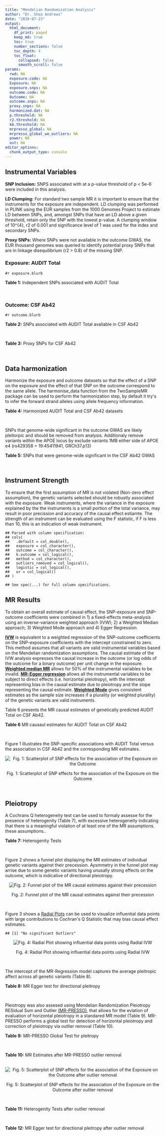 ```yaml
---
title: "Mendelian Randomization Analysis"
author: "Dr. Shea Andrews"
date: "2020-07-23"
output:
  html_document:
    df_print: paged
    keep_md: true
    toc: true
    number_sections: false
    toc_depth: 4
    toc_float:
      collapsed: false
      smooth_scroll: false
params:
  rwd: NA
  exposure.code: NA
  Exposure: NA
  exposure.snps: NA
  outcome.code: NA
  Outcome: NA
  outcome.snps: NA
  proxy.snps: NA
  harmonized.dat: NA
  p.threshold: NA
  r2.threshold: NA
  kb.threshold: NA
  mrpresso_global: NA
  mrpresso_global_wo_outliers: NA
  power: NA
  out: NA
editor_options:
  chunk_output_type: console
---
```







## Instrumental Variables
**SNP Inclusion:** SNPS associated with at a p-value threshold of p < 5e-6 were included in this analysis.
<br>

**LD Clumping:** For standard two sample MR it is important to ensure that the instruments for the exposure are independent. LD clumping was performed in PLINK using the EUR samples from the 1000 Genomes Project to estimate LD between SNPs, and, amongst SNPs that have an LD above a given threshold, retain only the SNP with the lowest p-value. A clumping window of 10^{4}, r2 of 0.001 and significance level of 1 was used for the index and secondary SNPs.
<br>

**Proxy SNPs:** Where SNPs were not available in the outcome GWAS, the EUR thousand genomes was queried to identify potential proxy SNPs that are in linkage disequilibrium (r2 > 0.8) of the missing SNP.
<br>

### Exposure: AUDIT Total
`#r exposure.blurb`
<br>

**Table 1:** Independent SNPs associated with AUDIT Total
<div data-pagedtable="false">
  <script data-pagedtable-source type="application/json">
{"columns":[{"label":["SNP"],"name":[1],"type":["chr"],"align":["left"]},{"label":["CHROM"],"name":[2],"type":["dbl"],"align":["right"]},{"label":["POS"],"name":[3],"type":["dbl"],"align":["right"]},{"label":["REF"],"name":[4],"type":["chr"],"align":["left"]},{"label":["ALT"],"name":[5],"type":["chr"],"align":["left"]},{"label":["AF"],"name":[6],"type":["dbl"],"align":["right"]},{"label":["BETA"],"name":[7],"type":["dbl"],"align":["right"]},{"label":["SE"],"name":[8],"type":["dbl"],"align":["right"]},{"label":["Z"],"name":[9],"type":["dbl"],"align":["right"]},{"label":["P"],"name":[10],"type":["dbl"],"align":["right"]},{"label":["N"],"name":[11],"type":["dbl"],"align":["right"]},{"label":["TRAIT"],"name":[12],"type":["chr"],"align":["left"]}],"data":[{"1":"rs55847536","2":"1","3":"72248052","4":"A","5":"G","6":"0.39224600","7":"-0.01211140","8":"0.002641534","9":"-4.585","10":"4.545e-06","11":"140945","12":"AUDIT_Total"},{"1":"rs145186401","2":"1","3":"76879585","4":"T","5":"A","6":"0.02301560","7":"0.01278336","8":"0.002633030","9":"4.855","10":"1.203e-06","11":"141716","12":"AUDIT_Total"},{"1":"rs2390440","2":"1","3":"88625312","4":"C","5":"T","6":"0.23443800","7":"-0.01245564","8":"0.002631660","9":"-4.733","10":"2.211e-06","11":"141932","12":"AUDIT_Total"},{"1":"rs11809772","2":"1","3":"181625486","4":"A","5":"C","6":"0.11076800","7":"-0.01367530","8":"0.002654373","9":"-5.152","10":"2.582e-07","11":"139265","12":"AUDIT_Total"},{"1":"rs192227553","2":"1","3":"192064307","4":"G","5":"A","6":"0.01543210","7":"0.01217746","8":"0.002665236","9":"4.569","10":"4.895e-06","11":"138437","12":"AUDIT_Total"},{"1":"rs116258323","2":"1","3":"214449747","4":"C","5":"T","6":"0.04271170","7":"0.01407780","8":"0.002648693","9":"5.315","10":"1.067e-07","11":"139780","12":"AUDIT_Total"},{"1":"rs1260326","2":"2","3":"27730940","4":"T","5":"C","6":"0.61366100","7":"0.01873020","8":"0.002619605","9":"7.150","10":"8.664e-13","11":"141932","12":"AUDIT_Total"},{"1":"rs13389504","2":"2","3":"40369688","4":"T","5":"G","6":"0.18636700","7":"0.01219060","8":"0.002646099","9":"4.607","10":"4.090e-06","11":"140443","12":"AUDIT_Total"},{"1":"rs4953148","2":"2","3":"45152522","4":"A","5":"T","6":"0.39332400","7":"0.01478690","8":"0.002646656","9":"5.587","10":"2.314e-08","11":"139850","12":"AUDIT_Total"},{"1":"rs11677810","2":"2","3":"68066201","4":"C","5":"A","6":"0.25191500","7":"0.01232649","8":"0.002677924","9":"4.603","10":"4.167e-06","11":"137099","12":"AUDIT_Total"},{"1":"rs114658808","2":"2","3":"119423996","4":"G","5":"A","6":"0.05912220","7":"0.01292250","8":"0.002638860","9":"4.897","10":"9.723e-07","11":"141062","12":"AUDIT_Total"},{"1":"rs12474485","2":"2","3":"145810833","4":"A","5":"C","6":"0.25499100","7":"0.01217910","8":"0.002633896","9":"4.624","10":"3.765e-06","11":"141749","12":"AUDIT_Total"},{"1":"rs4853716","2":"2","3":"191361744","4":"C","5":"T","6":"0.82831800","7":"0.01212258","8":"0.002635344","9":"4.600","10":"4.220e-06","11":"141605","12":"AUDIT_Total"},{"1":"rs2302911","2":"2","3":"211455281","4":"A","5":"G","6":"0.45405000","7":"0.01342090","8":"0.002633619","9":"5.096","10":"3.463e-07","11":"141520","12":"AUDIT_Total"},{"1":"rs62244890","2":"3","3":"71611630","4":"T","5":"C","6":"0.37277700","7":"0.01323300","8":"0.002634485","9":"5.023","10":"5.079e-07","11":"141466","12":"AUDIT_Total"},{"1":"rs7618124","2":"3","3":"85548686","4":"A","5":"G","6":"0.71007600","7":"-0.01363860","8":"0.002631407","9":"-5.183","10":"2.187e-07","11":"141713","12":"AUDIT_Total"},{"1":"rs55726529","2":"3","3":"135458327","4":"A","5":"G","6":"0.09938340","7":"-0.01248370","8":"0.002719177","9":"-4.591","10":"4.409e-06","11":"132942","12":"AUDIT_Total"},{"1":"rs1920650","2":"3","3":"160335588","4":"T","5":"C","6":"0.30047400","7":"0.01482480","8":"0.002629442","9":"5.638","10":"1.717e-08","11":"141678","12":"AUDIT_Total"},{"1":"rs11940694","2":"4","3":"39414993","4":"A","5":"G","6":"0.60549300","7":"0.02478080","8":"0.002643005","9":"9.376","10":"6.834e-21","11":"138206","12":"AUDIT_Total"},{"1":"rs144198753","2":"4","3":"99713350","4":"C","5":"T","6":"0.00670047","7":"-0.03076248","8":"0.002606990","9":"-11.800","10":"3.887e-32","11":"140814","12":"AUDIT_Total"},{"1":"rs11733695","2":"4","3":"100122916","4":"G","5":"A","6":"0.00543085","7":"-0.02971133","8":"0.002601920","9":"-11.419","10":"3.370e-30","11":"141581","12":"AUDIT_Total"},{"1":"rs13135092","2":"4","3":"103198082","4":"A","5":"G","6":"0.05434780","7":"-0.01991090","8":"0.002623302","9":"-7.590","10":"3.198e-14","11":"141289","12":"AUDIT_Total"},{"1":"rs6533629","2":"4","3":"113494607","4":"G","5":"A","6":"0.39712300","7":"-0.01294953","8":"0.002671660","9":"-4.847","10":"1.253e-06","11":"137616","12":"AUDIT_Total"},{"1":"rs1457755","2":"5","3":"113637974","4":"T","5":"C","6":"0.55426500","7":"-0.01400920","8":"0.002634787","9":"-5.317","10":"1.056e-07","11":"141273","12":"AUDIT_Total"},{"1":"rs9372625","2":"6","3":"98344031","4":"G","5":"A","6":"0.33467600","7":"0.01403988","8":"0.002642552","9":"5.313","10":"1.080e-07","11":"140438","12":"AUDIT_Total"},{"1":"rs11984030","2":"7","3":"6354656","4":"A","5":"G","6":"0.46143900","7":"-0.01254150","8":"0.002675809","9":"-4.687","10":"2.769e-06","11":"137272","12":"AUDIT_Total"},{"1":"rs10227687","2":"7","3":"38741626","4":"G","5":"A","6":"0.61555200","7":"0.01292938","8":"0.002639727","9":"4.898","10":"9.675e-07","11":"140968","12":"AUDIT_Total"},{"1":"rs79931145","2":"7","3":"137122009","4":"C","5":"T","6":"0.02647810","7":"-0.01248956","8":"0.002631596","9":"-4.746","10":"2.079e-06","11":"141932","12":"AUDIT_Total"},{"1":"rs2622237","2":"7","3":"153489069","4":"A","5":"G","6":"0.39726300","7":"0.01217490","8":"0.002660016","9":"4.577","10":"4.708e-06","11":"138981","12":"AUDIT_Total"},{"1":"rs35040843","2":"8","3":"93341497","4":"C","5":"T","6":"0.30359100","7":"0.01471763","8":"0.002653260","9":"5.547","10":"2.909e-08","11":"139169","12":"AUDIT_Total"},{"1":"rs143011682","2":"8","3":"126831783","4":"A","5":"G","6":"0.11504900","7":"-0.01230210","8":"0.002637111","9":"-4.665","10":"3.084e-06","11":"141378","12":"AUDIT_Total"},{"1":"rs13266268","2":"8","3":"142611971","4":"C","5":"T","6":"0.40148800","7":"-0.01273468","8":"0.002776255","9":"-4.587","10":"4.507e-06","11":"127488","12":"AUDIT_Total"},{"1":"rs3138496","2":"9","3":"92219801","4":"C","5":"T","6":"0.05003810","7":"0.01294572","8":"0.002630710","9":"4.921","10":"8.598e-07","11":"141932","12":"AUDIT_Total"},{"1":"rs148575582","2":"9","3":"122062643","4":"T","5":"C","6":"0.01686620","7":"0.01275960","8":"0.002657686","9":"4.801","10":"1.578e-06","11":"139105","12":"AUDIT_Total"},{"1":"rs147311119","2":"10","3":"9404825","4":"C","5":"G","6":"0.03336960","7":"-0.01216210","8":"0.002634200","9":"-4.617","10":"3.898e-06","11":"141720","12":"AUDIT_Total"},{"1":"rs7078436","2":"10","3":"30378863","4":"A","5":"G","6":"0.27403000","7":"-0.01508130","8":"0.002628329","9":"-5.738","10":"9.583e-09","11":"141745","12":"AUDIT_Total"},{"1":"rs2017064","2":"11","3":"41455386","4":"C","5":"T","6":"0.67373700","7":"0.01247393","8":"0.002663662","9":"4.683","10":"2.823e-06","11":"138540","12":"AUDIT_Total"},{"1":"rs2293576","2":"11","3":"47434986","4":"G","5":"A","6":"0.32902900","7":"0.01535348","8":"0.002632176","9":"5.833","10":"5.454e-09","11":"141275","12":"AUDIT_Total"},{"1":"rs12795307","2":"11","3":"72506324","4":"G","5":"A","6":"0.26040100","7":"0.01208207","8":"0.002635705","9":"4.584","10":"4.572e-06","11":"141575","12":"AUDIT_Total"},{"1":"rs7948028","2":"11","3":"113328681","4":"A","5":"C","6":"0.27900700","7":"-0.01389140","8":"0.002638447","9":"-5.265","10":"1.406e-07","11":"140906","12":"AUDIT_Total"},{"1":"rs1042725","2":"12","3":"66358347","4":"C","5":"T","6":"0.45995600","7":"-0.01217656","8":"0.002632200","9":"-4.626","10":"3.725e-06","11":"141932","12":"AUDIT_Total"},{"1":"rs73519744","2":"13","3":"71536531","4":"A","5":"G","6":"0.05117970","7":"0.01327340","8":"0.002640430","9":"5.027","10":"4.987e-07","11":"140822","12":"AUDIT_Total"},{"1":"rs117750242","2":"13","3":"109806518","4":"C","5":"T","6":"0.00706522","7":"0.01237358","8":"0.002641105","9":"4.685","10":"2.794e-06","11":"140936","12":"AUDIT_Total"},{"1":"rs1319338","2":"15","3":"26449418","4":"T","5":"A","6":"0.06694640","7":"-0.01299030","8":"0.002633347","9":"-4.933","10":"8.104e-07","11":"141639","12":"AUDIT_Total"},{"1":"rs701455","2":"15","3":"46816049","4":"G","5":"A","6":"0.57415500","7":"-0.01327660","8":"0.002630072","9":"-5.048","10":"4.464e-07","11":"141932","12":"AUDIT_Total"},{"1":"rs72771074","2":"16","3":"20002523","4":"A","5":"C","6":"0.29574400","7":"0.01409940","8":"0.002639345","9":"5.342","10":"9.197e-08","11":"140767","12":"AUDIT_Total"},{"1":"rs11862597","2":"16","3":"30490854","4":"G","5":"A","6":"0.12386200","7":"-0.01322155","8":"0.002630631","9":"-5.026","10":"4.997e-07","11":"141883","12":"AUDIT_Total"},{"1":"rs74980679","2":"16","3":"71779310","4":"G","5":"T","6":"0.12050800","7":"0.01219096","8":"0.002635883","9":"4.625","10":"3.747e-06","11":"141533","12":"AUDIT_Total"},{"1":"rs12936842","2":"17","3":"7553383","4":"A","5":"T","6":"0.26744600","7":"-0.01245840","8":"0.002658641","9":"-4.686","10":"2.790e-06","11":"139067","12":"AUDIT_Total"},{"1":"rs62062288","2":"17","3":"44096553","4":"G","5":"A","6":"0.13753600","7":"-0.01645099","8":"0.002650821","9":"-6.206","10":"5.430e-10","11":"139072","12":"AUDIT_Total"},{"1":"rs6507054","2":"18","3":"31248323","4":"T","5":"C","6":"0.56820000","7":"-0.01236280","8":"0.002637114","9":"-4.688","10":"2.754e-06","11":"141365","12":"AUDIT_Total"},{"1":"rs492602","2":"19","3":"49206417","4":"A","5":"G","6":"0.38356900","7":"0.01463750","8":"0.002627447","9":"5.571","10":"2.526e-08","11":"141932","12":"AUDIT_Total"},{"1":"rs12329964","2":"22","3":"19959033","4":"G","5":"A","6":"0.16630300","7":"0.01224455","8":"0.002636070","9":"4.645","10":"3.409e-06","11":"141502","12":"AUDIT_Total"},{"1":"rs2412970","2":"22","3":"30486826","4":"A","5":"G","6":"0.52143100","7":"0.01219000","8":"0.002632824","9":"4.630","10":"3.654e-06","11":"141862","12":"AUDIT_Total"},{"1":"rs9607805","2":"22","3":"41854446","4":"C","5":"T","6":"0.73870300","7":"0.01410817","8":"0.002640990","9":"5.342","10":"9.205e-08","11":"140590","12":"AUDIT_Total"}],"options":{"columns":{"min":{},"max":[10]},"rows":{"min":[10],"max":[10]},"pages":{}}}
  </script>
</div>
<br>

### Outcome: CSF Ab42
`#r outcome.blurb`
<br>

**Table 2:** SNPs associated with AUDIT Total avaliable in CSF Ab42
<div data-pagedtable="false">
  <script data-pagedtable-source type="application/json">
{"columns":[{"label":["SNP"],"name":[1],"type":["chr"],"align":["left"]},{"label":["CHROM"],"name":[2],"type":["dbl"],"align":["right"]},{"label":["POS"],"name":[3],"type":["dbl"],"align":["right"]},{"label":["REF"],"name":[4],"type":["chr"],"align":["left"]},{"label":["ALT"],"name":[5],"type":["chr"],"align":["left"]},{"label":["AF"],"name":[6],"type":["dbl"],"align":["right"]},{"label":["BETA"],"name":[7],"type":["dbl"],"align":["right"]},{"label":["SE"],"name":[8],"type":["dbl"],"align":["right"]},{"label":["Z"],"name":[9],"type":["dbl"],"align":["right"]},{"label":["P"],"name":[10],"type":["dbl"],"align":["right"]},{"label":["N"],"name":[11],"type":["dbl"],"align":["right"]},{"label":["TRAIT"],"name":[12],"type":["chr"],"align":["left"]}],"data":[{"1":"rs2390440","2":"1","3":"88625312","4":"C","5":"T","6":"0.2344380","7":"-0.0038340","8":"0.004949","9":"-0.7747020","10":"0.438600","11":"3146","12":"CSF_Ab42"},{"1":"rs116258323","2":"1","3":"214449747","4":"C","5":"T","6":"0.0427117","7":"0.0010200","8":"0.009796","9":"0.1041241","10":"0.917100","11":"3146","12":"CSF_Ab42"},{"1":"rs1260326","2":"2","3":"27730940","4":"T","5":"C","6":"0.6136610","7":"-0.0022120","8":"0.004110","9":"-0.5382000","10":"0.590400","11":"3146","12":"CSF_Ab42"},{"1":"rs13389504","2":"2","3":"40369688","4":"T","5":"G","6":"0.1863670","7":"0.0021960","8":"0.005243","9":"0.4188442","10":"0.675300","11":"3146","12":"CSF_Ab42"},{"1":"rs114658808","2":"2","3":"119423996","4":"G","5":"A","6":"0.0591222","7":"-0.0220800","8":"0.012020","9":"-1.8369384","10":"0.066380","11":"3146","12":"CSF_Ab42"},{"1":"rs12474485","2":"2","3":"145810833","4":"A","5":"C","6":"0.2549910","7":"-0.0019130","8":"0.004408","9":"-0.4339837","10":"0.664300","11":"3146","12":"CSF_Ab42"},{"1":"rs4853716","2":"2","3":"191361744","4":"C","5":"T","6":"0.8283180","7":"0.0044420","8":"0.004707","9":"0.9437010","10":"0.345300","11":"3146","12":"CSF_Ab42"},{"1":"rs2302911","2":"2","3":"211455281","4":"A","5":"G","6":"0.4540500","7":"0.0005120","8":"0.004073","9":"0.1257060","10":"0.900000","11":"3146","12":"CSF_Ab42"},{"1":"rs7618124","2":"3","3":"85548686","4":"A","5":"G","6":"0.7100760","7":"-0.0035220","8":"0.004209","9":"-0.8367780","10":"0.402700","11":"3146","12":"CSF_Ab42"},{"1":"rs1920650","2":"3","3":"160335588","4":"T","5":"C","6":"0.3004740","7":"-0.0018360","8":"0.004360","9":"-0.4211009","10":"0.673800","11":"3146","12":"CSF_Ab42"},{"1":"rs13135092","2":"4","3":"103198082","4":"A","5":"G","6":"0.0543478","7":"0.0073210","8":"0.007966","9":"0.9190309","10":"0.358200","11":"3146","12":"CSF_Ab42"},{"1":"rs6533629","2":"4","3":"113494607","4":"G","5":"A","6":"0.3971230","7":"0.0031980","8":"0.004255","9":"0.7515864","10":"0.452300","11":"3146","12":"CSF_Ab42"},{"1":"rs1457755","2":"5","3":"113637974","4":"T","5":"C","6":"0.5542650","7":"-0.0008578","8":"0.004112","9":"-0.2086090","10":"0.834800","11":"3146","12":"CSF_Ab42"},{"1":"rs9372625","2":"6","3":"98344031","4":"G","5":"A","6":"0.3346760","7":"-0.0025650","8":"0.004305","9":"-0.5958188","10":"0.551400","11":"3146","12":"CSF_Ab42"},{"1":"rs147311119","2":"10","3":"9404825","4":"C","5":"G","6":"0.0333696","7":"0.0022080","8":"0.012670","9":"0.1742699","10":"0.861700","11":"3146","12":"CSF_Ab42"},{"1":"rs7078436","2":"10","3":"30378863","4":"A","5":"G","6":"0.2740300","7":"-0.0011260","8":"0.004373","9":"-0.2574891","10":"0.796700","11":"3146","12":"CSF_Ab42"},{"1":"rs2293576","2":"11","3":"47434986","4":"G","5":"A","6":"0.3290290","7":"-0.0112000","8":"0.004316","9":"-2.5949954","10":"0.009522","11":"3146","12":"CSF_Ab42"},{"1":"rs12795307","2":"11","3":"72506324","4":"G","5":"A","6":"0.2604010","7":"0.0037590","8":"0.004325","9":"0.8691329","10":"0.384800","11":"3146","12":"CSF_Ab42"},{"1":"rs7948028","2":"11","3":"113328681","4":"A","5":"C","6":"0.2790070","7":"0.0008292","8":"0.004212","9":"0.1968661","10":"0.843900","11":"3146","12":"CSF_Ab42"},{"1":"rs1042725","2":"12","3":"66358347","4":"C","5":"T","6":"0.4599560","7":"0.0010030","8":"0.004041","9":"0.2482059","10":"0.804000","11":"3146","12":"CSF_Ab42"},{"1":"rs1319338","2":"15","3":"26449418","4":"T","5":"A","6":"0.0669464","7":"0.0074250","8":"0.008016","9":"0.9262725","10":"0.354400","11":"3146","12":"CSF_Ab42"},{"1":"rs11862597","2":"16","3":"30490854","4":"G","5":"A","6":"0.1238620","7":"0.0034080","8":"0.006000","9":"0.5680000","10":"0.570100","11":"3146","12":"CSF_Ab42"},{"1":"rs74980679","2":"16","3":"71779310","4":"G","5":"T","6":"0.1205080","7":"-0.0027840","8":"0.005961","9":"-0.4670357","10":"0.640500","11":"3146","12":"CSF_Ab42"},{"1":"rs6507054","2":"18","3":"31248323","4":"T","5":"C","6":"0.5682000","7":"-0.0010230","8":"0.004142","9":"-0.2469820","10":"0.804800","11":"3146","12":"CSF_Ab42"},{"1":"rs12329964","2":"22","3":"19959033","4":"G","5":"A","6":"0.1663030","7":"0.0043110","8":"0.005558","9":"0.7756387","10":"0.438100","11":"3146","12":"CSF_Ab42"},{"1":"rs2412970","2":"22","3":"30486826","4":"A","5":"G","6":"0.5214310","7":"0.0035600","8":"0.004015","9":"0.8866750","10":"0.375300","11":"3146","12":"CSF_Ab42"},{"1":"rs9607805","2":"22","3":"41854446","4":"C","5":"T","6":"0.7387030","7":"0.0037640","8":"0.004594","9":"0.8193300","10":"0.412700","11":"3146","12":"CSF_Ab42"},{"1":"rs55847536","2":"NA","3":"NA","4":"NA","5":"NA","6":"NA","7":"NA","8":"NA","9":"NA","10":"NA","11":"NA","12":"NA"},{"1":"rs145186401","2":"NA","3":"NA","4":"NA","5":"NA","6":"NA","7":"NA","8":"NA","9":"NA","10":"NA","11":"NA","12":"NA"},{"1":"rs11809772","2":"NA","3":"NA","4":"NA","5":"NA","6":"NA","7":"NA","8":"NA","9":"NA","10":"NA","11":"NA","12":"NA"},{"1":"rs192227553","2":"NA","3":"NA","4":"NA","5":"NA","6":"NA","7":"NA","8":"NA","9":"NA","10":"NA","11":"NA","12":"NA"},{"1":"rs4953148","2":"NA","3":"NA","4":"NA","5":"NA","6":"NA","7":"NA","8":"NA","9":"NA","10":"NA","11":"NA","12":"NA"},{"1":"rs11677810","2":"NA","3":"NA","4":"NA","5":"NA","6":"NA","7":"NA","8":"NA","9":"NA","10":"NA","11":"NA","12":"NA"},{"1":"rs62244890","2":"NA","3":"NA","4":"NA","5":"NA","6":"NA","7":"NA","8":"NA","9":"NA","10":"NA","11":"NA","12":"NA"},{"1":"rs55726529","2":"NA","3":"NA","4":"NA","5":"NA","6":"NA","7":"NA","8":"NA","9":"NA","10":"NA","11":"NA","12":"NA"},{"1":"rs11940694","2":"NA","3":"NA","4":"NA","5":"NA","6":"NA","7":"NA","8":"NA","9":"NA","10":"NA","11":"NA","12":"NA"},{"1":"rs144198753","2":"NA","3":"NA","4":"NA","5":"NA","6":"NA","7":"NA","8":"NA","9":"NA","10":"NA","11":"NA","12":"NA"},{"1":"rs11733695","2":"NA","3":"NA","4":"NA","5":"NA","6":"NA","7":"NA","8":"NA","9":"NA","10":"NA","11":"NA","12":"NA"},{"1":"rs11984030","2":"NA","3":"NA","4":"NA","5":"NA","6":"NA","7":"NA","8":"NA","9":"NA","10":"NA","11":"NA","12":"NA"},{"1":"rs10227687","2":"NA","3":"NA","4":"NA","5":"NA","6":"NA","7":"NA","8":"NA","9":"NA","10":"NA","11":"NA","12":"NA"},{"1":"rs79931145","2":"NA","3":"NA","4":"NA","5":"NA","6":"NA","7":"NA","8":"NA","9":"NA","10":"NA","11":"NA","12":"NA"},{"1":"rs2622237","2":"NA","3":"NA","4":"NA","5":"NA","6":"NA","7":"NA","8":"NA","9":"NA","10":"NA","11":"NA","12":"NA"},{"1":"rs35040843","2":"NA","3":"NA","4":"NA","5":"NA","6":"NA","7":"NA","8":"NA","9":"NA","10":"NA","11":"NA","12":"NA"},{"1":"rs143011682","2":"NA","3":"NA","4":"NA","5":"NA","6":"NA","7":"NA","8":"NA","9":"NA","10":"NA","11":"NA","12":"NA"},{"1":"rs13266268","2":"NA","3":"NA","4":"NA","5":"NA","6":"NA","7":"NA","8":"NA","9":"NA","10":"NA","11":"NA","12":"NA"},{"1":"rs3138496","2":"NA","3":"NA","4":"NA","5":"NA","6":"NA","7":"NA","8":"NA","9":"NA","10":"NA","11":"NA","12":"NA"},{"1":"rs148575582","2":"NA","3":"NA","4":"NA","5":"NA","6":"NA","7":"NA","8":"NA","9":"NA","10":"NA","11":"NA","12":"NA"},{"1":"rs2017064","2":"NA","3":"NA","4":"NA","5":"NA","6":"NA","7":"NA","8":"NA","9":"NA","10":"NA","11":"NA","12":"NA"},{"1":"rs73519744","2":"NA","3":"NA","4":"NA","5":"NA","6":"NA","7":"NA","8":"NA","9":"NA","10":"NA","11":"NA","12":"NA"},{"1":"rs117750242","2":"NA","3":"NA","4":"NA","5":"NA","6":"NA","7":"NA","8":"NA","9":"NA","10":"NA","11":"NA","12":"NA"},{"1":"rs701455","2":"NA","3":"NA","4":"NA","5":"NA","6":"NA","7":"NA","8":"NA","9":"NA","10":"NA","11":"NA","12":"NA"},{"1":"rs72771074","2":"NA","3":"NA","4":"NA","5":"NA","6":"NA","7":"NA","8":"NA","9":"NA","10":"NA","11":"NA","12":"NA"},{"1":"rs12936842","2":"NA","3":"NA","4":"NA","5":"NA","6":"NA","7":"NA","8":"NA","9":"NA","10":"NA","11":"NA","12":"NA"},{"1":"rs62062288","2":"NA","3":"NA","4":"NA","5":"NA","6":"NA","7":"NA","8":"NA","9":"NA","10":"NA","11":"NA","12":"NA"},{"1":"rs492602","2":"NA","3":"NA","4":"NA","5":"NA","6":"NA","7":"NA","8":"NA","9":"NA","10":"NA","11":"NA","12":"NA"}],"options":{"columns":{"min":{},"max":[10]},"rows":{"min":[10],"max":[10]},"pages":{}}}
  </script>
</div>
<br>

**Table 3:** Proxy SNPs for CSF Ab42
<div data-pagedtable="false">
  <script data-pagedtable-source type="application/json">
{"columns":[{"label":["target_snp"],"name":[1],"type":["chr"],"align":["left"]},{"label":["proxy_snp"],"name":[2],"type":["chr"],"align":["left"]},{"label":["ld.r2"],"name":[3],"type":["dbl"],"align":["right"]},{"label":["Dprime"],"name":[4],"type":["dbl"],"align":["right"]},{"label":["PHASE"],"name":[5],"type":["chr"],"align":["left"]},{"label":["X12"],"name":[6],"type":["lgl"],"align":["right"]},{"label":["CHROM"],"name":[7],"type":["dbl"],"align":["right"]},{"label":["POS"],"name":[8],"type":["dbl"],"align":["right"]},{"label":["REF.proxy"],"name":[9],"type":["chr"],"align":["left"]},{"label":["ALT.proxy"],"name":[10],"type":["chr"],"align":["left"]},{"label":["AF"],"name":[11],"type":["dbl"],"align":["right"]},{"label":["BETA"],"name":[12],"type":["dbl"],"align":["right"]},{"label":["SE"],"name":[13],"type":["dbl"],"align":["right"]},{"label":["Z"],"name":[14],"type":["dbl"],"align":["right"]},{"label":["P"],"name":[15],"type":["dbl"],"align":["right"]},{"label":["N"],"name":[16],"type":["dbl"],"align":["right"]},{"label":["TRAIT"],"name":[17],"type":["chr"],"align":["left"]},{"label":["ref"],"name":[18],"type":["chr"],"align":["left"]},{"label":["ref.proxy"],"name":[19],"type":["chr"],"align":["left"]},{"label":["alt"],"name":[20],"type":["chr"],"align":["left"]},{"label":["alt.proxy"],"name":[21],"type":["chr"],"align":["left"]},{"label":["ALT"],"name":[22],"type":["chr"],"align":["left"]},{"label":["REF"],"name":[23],"type":["chr"],"align":["left"]},{"label":["proxy.outcome"],"name":[24],"type":["lgl"],"align":["right"]}],"data":[{"1":"rs55847536","2":"rs531071","3":"0.815740","4":"0.990721","5":"GG/AA","6":"NA","7":"1","8":"72271264","9":"A","10":"G","11":"0.415700","12":"-0.002728","13":"0.004073","14":"-0.6697766","15":"0.5030","16":"3146","17":"CSF_Ab42","18":"G","19":"G","20":"A","21":"A","22":"G","23":"A","24":"TRUE"},{"1":"rs11809772","2":"rs199916","3":"0.811282","4":"0.974892","5":"CA/AG","6":"NA","7":"1","8":"181635954","9":"A","10":"G","11":"0.875137","12":"0.006747","13":"0.005831","14":"1.1570900","15":"0.2473","16":"3146","17":"CSF_Ab42","18":"C","19":"A","20":"A","21":"G","22":"A","23":"C","24":"TRUE"},{"1":"rs62244890","2":"rs62244886","3":"0.924872","4":"0.995695","5":"CG/TC","6":"NA","7":"3","8":"71587392","9":"C","10":"G","11":"0.359420","12":"0.002519","13":"0.004322","14":"0.5828320","15":"0.5601","16":"3146","17":"CSF_Ab42","18":"C","19":"G","20":"T","21":"C","22":"C","23":"T","24":"TRUE"},{"1":"rs11940694","2":"rs4975013","3":"0.901443","4":"0.977884","5":"AA/GG","6":"NA","7":"4","8":"39423789","9":"G","10":"A","11":"0.383370","12":"0.003275","13":"0.004145","14":"0.7901086","15":"0.4295","16":"3146","17":"CSF_Ab42","18":"A","19":"A","20":"G","21":"G","22":"A","23":"G","24":"TRUE"},{"1":"rs35040843","2":"rs13259661","3":"0.938802","4":"0.995331","5":"TC/CT","6":"NA","7":"8","8":"93345304","9":"T","10":"C","11":"0.318330","12":"0.002576","13":"0.004542","14":"0.5671510","15":"0.5706","16":"3146","17":"CSF_Ab42","18":"T","19":"C","20":"C","21":"T","22":"T","23":"C","24":"TRUE"},{"1":"rs13266268","2":"rs11782074","3":"0.876021","4":"0.937998","5":"TT/CG","6":"NA","7":"8","8":"142617096","9":"G","10":"T","11":"0.400365","12":"0.003974","13":"0.004230","14":"0.9394799","15":"0.3476","16":"3146","17":"CSF_Ab42","18":"T","19":"T","20":"C","21":"G","22":"T","23":"C","24":"TRUE"},{"1":"rs2017064","2":"rs12419982","3":"0.991431","4":"0.995706","5":"CG/TT","6":"NA","7":"11","8":"41458286","9":"G","10":"T","11":"0.671330","12":"0.006023","13":"0.004288","14":"1.4046200","15":"0.1602","16":"3146","17":"CSF_Ab42","18":"C","19":"G","20":"T","21":"T","22":"T","23":"C","24":"TRUE"},{"1":"rs701455","2":"rs12148804","3":"0.873863","4":"0.946128","5":"GA/AG","6":"NA","7":"15","8":"46781823","9":"A","10":"G","11":"0.581848","12":"0.003631","13":"0.004101","14":"0.8853940","15":"0.3760","16":"3146","17":"CSF_Ab42","18":"G","19":"A","20":"A","21":"G","22":"A","23":"G","24":"TRUE"},{"1":"rs72771074","2":"rs1925487","3":"0.930937","4":"1.000000","5":"CG/AA","6":"NA","7":"16","8":"20021535","9":"A","10":"G","11":"0.301380","12":"-0.001191","13":"0.004564","14":"-0.2609553","15":"0.7941","16":"3146","17":"CSF_Ab42","18":"C","19":"G","20":"A","21":"A","22":"C","23":"A","24":"TRUE"},{"1":"rs62062288","2":"rs62641967","3":"0.945918","4":"0.983286","5":"AG/GT","6":"NA","7":"17","8":"44047216","9":"T","10":"G","11":"0.147657","12":"0.002152","13":"0.005074","14":"0.4241230","15":"0.6715","16":"3146","17":"CSF_Ab42","18":"A","19":"G","20":"G","21":"T","22":"A","23":"G","24":"TRUE"},{"1":"rs492602","2":"rs571689","3":"0.885394","4":"0.991314","5":"GT/AC","6":"NA","7":"19","8":"49207554","9":"C","10":"T","11":"0.413695","12":"-0.004967","13":"0.004051","14":"-1.2261170","15":"0.2202","16":"3146","17":"CSF_Ab42","18":"G","19":"T","20":"A","21":"C","22":"G","23":"A","24":"TRUE"},{"1":"rs145186401","2":"NA","3":"NA","4":"NA","5":"NA","6":"NA","7":"NA","8":"NA","9":"NA","10":"NA","11":"NA","12":"NA","13":"NA","14":"NA","15":"NA","16":"NA","17":"NA","18":"NA","19":"NA","20":"NA","21":"NA","22":"NA","23":"NA","24":"NA"},{"1":"rs192227553","2":"NA","3":"NA","4":"NA","5":"NA","6":"NA","7":"NA","8":"NA","9":"NA","10":"NA","11":"NA","12":"NA","13":"NA","14":"NA","15":"NA","16":"NA","17":"NA","18":"NA","19":"NA","20":"NA","21":"NA","22":"NA","23":"NA","24":"NA"},{"1":"rs4953148","2":"NA","3":"NA","4":"NA","5":"NA","6":"NA","7":"NA","8":"NA","9":"NA","10":"NA","11":"NA","12":"NA","13":"NA","14":"NA","15":"NA","16":"NA","17":"NA","18":"NA","19":"NA","20":"NA","21":"NA","22":"NA","23":"NA","24":"NA"},{"1":"rs11677810","2":"NA","3":"NA","4":"NA","5":"NA","6":"NA","7":"NA","8":"NA","9":"NA","10":"NA","11":"NA","12":"NA","13":"NA","14":"NA","15":"NA","16":"NA","17":"NA","18":"NA","19":"NA","20":"NA","21":"NA","22":"NA","23":"NA","24":"NA"},{"1":"rs55726529","2":"NA","3":"NA","4":"NA","5":"NA","6":"NA","7":"NA","8":"NA","9":"NA","10":"NA","11":"NA","12":"NA","13":"NA","14":"NA","15":"NA","16":"NA","17":"NA","18":"NA","19":"NA","20":"NA","21":"NA","22":"NA","23":"NA","24":"NA"},{"1":"rs144198753","2":"NA","3":"NA","4":"NA","5":"NA","6":"NA","7":"NA","8":"NA","9":"NA","10":"NA","11":"NA","12":"NA","13":"NA","14":"NA","15":"NA","16":"NA","17":"NA","18":"NA","19":"NA","20":"NA","21":"NA","22":"NA","23":"NA","24":"NA"},{"1":"rs11733695","2":"NA","3":"NA","4":"NA","5":"NA","6":"NA","7":"NA","8":"NA","9":"NA","10":"NA","11":"NA","12":"NA","13":"NA","14":"NA","15":"NA","16":"NA","17":"NA","18":"NA","19":"NA","20":"NA","21":"NA","22":"NA","23":"NA","24":"NA"},{"1":"rs11984030","2":"NA","3":"NA","4":"NA","5":"NA","6":"NA","7":"NA","8":"NA","9":"NA","10":"NA","11":"NA","12":"NA","13":"NA","14":"NA","15":"NA","16":"NA","17":"NA","18":"NA","19":"NA","20":"NA","21":"NA","22":"NA","23":"NA","24":"NA"},{"1":"rs10227687","2":"NA","3":"NA","4":"NA","5":"NA","6":"NA","7":"NA","8":"NA","9":"NA","10":"NA","11":"NA","12":"NA","13":"NA","14":"NA","15":"NA","16":"NA","17":"NA","18":"NA","19":"NA","20":"NA","21":"NA","22":"NA","23":"NA","24":"NA"},{"1":"rs79931145","2":"NA","3":"NA","4":"NA","5":"NA","6":"NA","7":"NA","8":"NA","9":"NA","10":"NA","11":"NA","12":"NA","13":"NA","14":"NA","15":"NA","16":"NA","17":"NA","18":"NA","19":"NA","20":"NA","21":"NA","22":"NA","23":"NA","24":"NA"},{"1":"rs2622237","2":"NA","3":"NA","4":"NA","5":"NA","6":"NA","7":"NA","8":"NA","9":"NA","10":"NA","11":"NA","12":"NA","13":"NA","14":"NA","15":"NA","16":"NA","17":"NA","18":"NA","19":"NA","20":"NA","21":"NA","22":"NA","23":"NA","24":"NA"},{"1":"rs143011682","2":"NA","3":"NA","4":"NA","5":"NA","6":"NA","7":"NA","8":"NA","9":"NA","10":"NA","11":"NA","12":"NA","13":"NA","14":"NA","15":"NA","16":"NA","17":"NA","18":"NA","19":"NA","20":"NA","21":"NA","22":"NA","23":"NA","24":"NA"},{"1":"rs3138496","2":"NA","3":"NA","4":"NA","5":"NA","6":"NA","7":"NA","8":"NA","9":"NA","10":"NA","11":"NA","12":"NA","13":"NA","14":"NA","15":"NA","16":"NA","17":"NA","18":"NA","19":"NA","20":"NA","21":"NA","22":"NA","23":"NA","24":"NA"},{"1":"rs148575582","2":"NA","3":"NA","4":"NA","5":"NA","6":"NA","7":"NA","8":"NA","9":"NA","10":"NA","11":"NA","12":"NA","13":"NA","14":"NA","15":"NA","16":"NA","17":"NA","18":"NA","19":"NA","20":"NA","21":"NA","22":"NA","23":"NA","24":"NA"},{"1":"rs73519744","2":"NA","3":"NA","4":"NA","5":"NA","6":"NA","7":"NA","8":"NA","9":"NA","10":"NA","11":"NA","12":"NA","13":"NA","14":"NA","15":"NA","16":"NA","17":"NA","18":"NA","19":"NA","20":"NA","21":"NA","22":"NA","23":"NA","24":"NA"},{"1":"rs117750242","2":"NA","3":"NA","4":"NA","5":"NA","6":"NA","7":"NA","8":"NA","9":"NA","10":"NA","11":"NA","12":"NA","13":"NA","14":"NA","15":"NA","16":"NA","17":"NA","18":"NA","19":"NA","20":"NA","21":"NA","22":"NA","23":"NA","24":"NA"},{"1":"rs12936842","2":"NA","3":"NA","4":"NA","5":"NA","6":"NA","7":"NA","8":"NA","9":"NA","10":"NA","11":"NA","12":"NA","13":"NA","14":"NA","15":"NA","16":"NA","17":"NA","18":"NA","19":"NA","20":"NA","21":"NA","22":"NA","23":"NA","24":"NA"}],"options":{"columns":{"min":{},"max":[10]},"rows":{"min":[10],"max":[10]},"pages":{}}}
  </script>
</div>
<br>

## Data harmonization
Harmonize the exposure and outcome datasets so that the effect of a SNP on the exposure and the effect of that SNP on the outcome correspond to the same allele. The harmonise_data function from the TwoSampleMR package can be used to perform the harmonization step, by default it try's to infer the forward strand alleles using allele frequency information.
<br>

**Table 4:** Harmonized AUDIT Total and CSF Ab42 datasets
<div data-pagedtable="false">
  <script data-pagedtable-source type="application/json">
{"columns":[{"label":["SNP"],"name":[1],"type":["chr"],"align":["left"]},{"label":["effect_allele.exposure"],"name":[2],"type":["chr"],"align":["left"]},{"label":["other_allele.exposure"],"name":[3],"type":["chr"],"align":["left"]},{"label":["effect_allele.outcome"],"name":[4],"type":["chr"],"align":["left"]},{"label":["other_allele.outcome"],"name":[5],"type":["chr"],"align":["left"]},{"label":["beta.exposure"],"name":[6],"type":["dbl"],"align":["right"]},{"label":["beta.outcome"],"name":[7],"type":["dbl"],"align":["right"]},{"label":["eaf.exposure"],"name":[8],"type":["dbl"],"align":["right"]},{"label":["eaf.outcome"],"name":[9],"type":["dbl"],"align":["right"]},{"label":["remove"],"name":[10],"type":["lgl"],"align":["right"]},{"label":["palindromic"],"name":[11],"type":["lgl"],"align":["right"]},{"label":["ambiguous"],"name":[12],"type":["lgl"],"align":["right"]},{"label":["id.outcome"],"name":[13],"type":["chr"],"align":["left"]},{"label":["chr.outcome"],"name":[14],"type":["dbl"],"align":["right"]},{"label":["pos.outcome"],"name":[15],"type":["dbl"],"align":["right"]},{"label":["se.outcome"],"name":[16],"type":["dbl"],"align":["right"]},{"label":["z.outcome"],"name":[17],"type":["dbl"],"align":["right"]},{"label":["pval.outcome"],"name":[18],"type":["dbl"],"align":["right"]},{"label":["samplesize.outcome"],"name":[19],"type":["dbl"],"align":["right"]},{"label":["outcome"],"name":[20],"type":["chr"],"align":["left"]},{"label":["mr_keep.outcome"],"name":[21],"type":["lgl"],"align":["right"]},{"label":["pval_origin.outcome"],"name":[22],"type":["chr"],"align":["left"]},{"label":["chr.exposure"],"name":[23],"type":["dbl"],"align":["right"]},{"label":["pos.exposure"],"name":[24],"type":["dbl"],"align":["right"]},{"label":["se.exposure"],"name":[25],"type":["dbl"],"align":["right"]},{"label":["z.exposure"],"name":[26],"type":["dbl"],"align":["right"]},{"label":["pval.exposure"],"name":[27],"type":["dbl"],"align":["right"]},{"label":["samplesize.exposure"],"name":[28],"type":["dbl"],"align":["right"]},{"label":["exposure"],"name":[29],"type":["chr"],"align":["left"]},{"label":["mr_keep.exposure"],"name":[30],"type":["lgl"],"align":["right"]},{"label":["pval_origin.exposure"],"name":[31],"type":["chr"],"align":["left"]},{"label":["id.exposure"],"name":[32],"type":["chr"],"align":["left"]},{"label":["action"],"name":[33],"type":["dbl"],"align":["right"]},{"label":["mr_keep"],"name":[34],"type":["lgl"],"align":["right"]},{"label":["pt"],"name":[35],"type":["dbl"],"align":["right"]},{"label":["pleitropy_keep"],"name":[36],"type":["lgl"],"align":["right"]},{"label":["mrpresso_RSSobs"],"name":[37],"type":["lgl"],"align":["right"]},{"label":["mrpresso_pval"],"name":[38],"type":["lgl"],"align":["right"]},{"label":["mrpresso_keep"],"name":[39],"type":["lgl"],"align":["right"]}],"data":[{"1":"rs1042725","2":"T","3":"C","4":"T","5":"C","6":"-0.01217656","7":"0.0010030","8":"0.4599560","9":"0.4599560","10":"FALSE","11":"FALSE","12":"FALSE","13":"LAMm6S","14":"12","15":"66358347","16":"0.004041","17":"0.2482059","18":"0.804000","19":"3146","20":"Deming2017ab42","21":"TRUE","22":"reported","23":"12","24":"66358347","25":"0.002632200","26":"-4.626","27":"3.725e-06","28":"141932","29":"SanchezRoige2019auditt23andMe","30":"TRUE","31":"reported","32":"sybR7Y","33":"2","34":"TRUE","35":"5e-06","36":"TRUE","37":"NA","38":"NA","39":"TRUE"},{"1":"rs114658808","2":"A","3":"G","4":"A","5":"G","6":"0.01292250","7":"-0.0220800","8":"0.0591222","9":"0.0591222","10":"FALSE","11":"FALSE","12":"FALSE","13":"LAMm6S","14":"2","15":"119423996","16":"0.012020","17":"-1.8369384","18":"0.066380","19":"3146","20":"Deming2017ab42","21":"TRUE","22":"reported","23":"2","24":"119423996","25":"0.002638860","26":"4.897","27":"9.723e-07","28":"141062","29":"SanchezRoige2019auditt23andMe","30":"TRUE","31":"reported","32":"sybR7Y","33":"2","34":"TRUE","35":"5e-06","36":"TRUE","37":"NA","38":"NA","39":"TRUE"},{"1":"rs116258323","2":"T","3":"C","4":"T","5":"C","6":"0.01407780","7":"0.0010200","8":"0.0427117","9":"0.0427117","10":"FALSE","11":"FALSE","12":"FALSE","13":"LAMm6S","14":"1","15":"214449747","16":"0.009796","17":"0.1041241","18":"0.917100","19":"3146","20":"Deming2017ab42","21":"TRUE","22":"reported","23":"1","24":"214449747","25":"0.002648693","26":"5.315","27":"1.067e-07","28":"139780","29":"SanchezRoige2019auditt23andMe","30":"TRUE","31":"reported","32":"sybR7Y","33":"2","34":"TRUE","35":"5e-06","36":"TRUE","37":"NA","38":"NA","39":"TRUE"},{"1":"rs11809772","2":"C","3":"A","4":"C","5":"A","6":"-0.01367530","7":"-0.0067470","8":"0.1107680","9":"0.1248630","10":"FALSE","11":"FALSE","12":"FALSE","13":"LAMm6S","14":"1","15":"181635954","16":"0.005831","17":"1.1570900","18":"0.247300","19":"3146","20":"Deming2017ab42","21":"TRUE","22":"reported","23":"1","24":"181625486","25":"0.002654373","26":"-5.152","27":"2.582e-07","28":"139265","29":"SanchezRoige2019auditt23andMe","30":"TRUE","31":"reported","32":"sybR7Y","33":"2","34":"TRUE","35":"5e-06","36":"TRUE","37":"NA","38":"NA","39":"TRUE"},{"1":"rs11862597","2":"A","3":"G","4":"A","5":"G","6":"-0.01322155","7":"0.0034080","8":"0.1238620","9":"0.1238620","10":"FALSE","11":"FALSE","12":"FALSE","13":"LAMm6S","14":"16","15":"30490854","16":"0.006000","17":"0.5680000","18":"0.570100","19":"3146","20":"Deming2017ab42","21":"TRUE","22":"reported","23":"16","24":"30490854","25":"0.002630631","26":"-5.026","27":"4.997e-07","28":"141883","29":"SanchezRoige2019auditt23andMe","30":"TRUE","31":"reported","32":"sybR7Y","33":"2","34":"TRUE","35":"5e-06","36":"TRUE","37":"NA","38":"NA","39":"TRUE"},{"1":"rs11940694","2":"G","3":"A","4":"G","5":"A","6":"0.02478080","7":"-0.0032750","8":"0.6054930","9":"0.6166300","10":"FALSE","11":"FALSE","12":"FALSE","13":"LAMm6S","14":"4","15":"39423789","16":"0.004145","17":"0.7901086","18":"0.429500","19":"3146","20":"Deming2017ab42","21":"TRUE","22":"reported","23":"4","24":"39414993","25":"0.002643005","26":"9.376","27":"6.834e-21","28":"138206","29":"SanchezRoige2019auditt23andMe","30":"TRUE","31":"reported","32":"sybR7Y","33":"2","34":"TRUE","35":"5e-06","36":"TRUE","37":"NA","38":"NA","39":"TRUE"},{"1":"rs12329964","2":"A","3":"G","4":"A","5":"G","6":"0.01224455","7":"0.0043110","8":"0.1663030","9":"0.1663030","10":"FALSE","11":"FALSE","12":"FALSE","13":"LAMm6S","14":"22","15":"19959033","16":"0.005558","17":"0.7756387","18":"0.438100","19":"3146","20":"Deming2017ab42","21":"TRUE","22":"reported","23":"22","24":"19959033","25":"0.002636070","26":"4.645","27":"3.409e-06","28":"141502","29":"SanchezRoige2019auditt23andMe","30":"TRUE","31":"reported","32":"sybR7Y","33":"2","34":"TRUE","35":"5e-06","36":"TRUE","37":"NA","38":"NA","39":"TRUE"},{"1":"rs12474485","2":"C","3":"A","4":"C","5":"A","6":"0.01217910","7":"-0.0019130","8":"0.2549910","9":"0.2549910","10":"FALSE","11":"FALSE","12":"FALSE","13":"LAMm6S","14":"2","15":"145810833","16":"0.004408","17":"-0.4339837","18":"0.664300","19":"3146","20":"Deming2017ab42","21":"TRUE","22":"reported","23":"2","24":"145810833","25":"0.002633896","26":"4.624","27":"3.765e-06","28":"141749","29":"SanchezRoige2019auditt23andMe","30":"TRUE","31":"reported","32":"sybR7Y","33":"2","34":"TRUE","35":"5e-06","36":"TRUE","37":"NA","38":"NA","39":"TRUE"},{"1":"rs1260326","2":"C","3":"T","4":"C","5":"T","6":"0.01873020","7":"-0.0022120","8":"0.6136610","9":"0.6136610","10":"FALSE","11":"FALSE","12":"FALSE","13":"LAMm6S","14":"2","15":"27730940","16":"0.004110","17":"-0.5382000","18":"0.590400","19":"3146","20":"Deming2017ab42","21":"TRUE","22":"reported","23":"2","24":"27730940","25":"0.002619605","26":"7.150","27":"8.664e-13","28":"141932","29":"SanchezRoige2019auditt23andMe","30":"TRUE","31":"reported","32":"sybR7Y","33":"2","34":"TRUE","35":"5e-06","36":"TRUE","37":"NA","38":"NA","39":"TRUE"},{"1":"rs12795307","2":"A","3":"G","4":"A","5":"G","6":"0.01208207","7":"0.0037590","8":"0.2604010","9":"0.2604010","10":"FALSE","11":"FALSE","12":"FALSE","13":"LAMm6S","14":"11","15":"72506324","16":"0.004325","17":"0.8691329","18":"0.384800","19":"3146","20":"Deming2017ab42","21":"TRUE","22":"reported","23":"11","24":"72506324","25":"0.002635705","26":"4.584","27":"4.572e-06","28":"141575","29":"SanchezRoige2019auditt23andMe","30":"TRUE","31":"reported","32":"sybR7Y","33":"2","34":"TRUE","35":"5e-06","36":"TRUE","37":"NA","38":"NA","39":"TRUE"},{"1":"rs13135092","2":"G","3":"A","4":"G","5":"A","6":"-0.01991090","7":"0.0073210","8":"0.0543478","9":"0.0543478","10":"FALSE","11":"FALSE","12":"FALSE","13":"LAMm6S","14":"4","15":"103198082","16":"0.007966","17":"0.9190309","18":"0.358200","19":"3146","20":"Deming2017ab42","21":"TRUE","22":"reported","23":"4","24":"103198082","25":"0.002623302","26":"-7.590","27":"3.198e-14","28":"141289","29":"SanchezRoige2019auditt23andMe","30":"TRUE","31":"reported","32":"sybR7Y","33":"2","34":"TRUE","35":"5e-06","36":"TRUE","37":"NA","38":"NA","39":"TRUE"},{"1":"rs1319338","2":"A","3":"T","4":"A","5":"T","6":"-0.01299030","7":"0.0074250","8":"0.0669464","9":"0.0669464","10":"FALSE","11":"TRUE","12":"FALSE","13":"LAMm6S","14":"15","15":"26449418","16":"0.008016","17":"0.9262725","18":"0.354400","19":"3146","20":"Deming2017ab42","21":"TRUE","22":"reported","23":"15","24":"26449418","25":"0.002633347","26":"-4.933","27":"8.104e-07","28":"141639","29":"SanchezRoige2019auditt23andMe","30":"TRUE","31":"reported","32":"sybR7Y","33":"2","34":"TRUE","35":"5e-06","36":"TRUE","37":"NA","38":"NA","39":"TRUE"},{"1":"rs13266268","2":"T","3":"C","4":"T","5":"C","6":"-0.01273468","7":"0.0039740","8":"0.4014880","9":"0.4003650","10":"FALSE","11":"FALSE","12":"FALSE","13":"LAMm6S","14":"8","15":"142617096","16":"0.004230","17":"0.9394799","18":"0.347600","19":"3146","20":"Deming2017ab42","21":"TRUE","22":"reported","23":"8","24":"142611971","25":"0.002776255","26":"-4.587","27":"4.507e-06","28":"127488","29":"SanchezRoige2019auditt23andMe","30":"TRUE","31":"reported","32":"sybR7Y","33":"2","34":"TRUE","35":"5e-06","36":"TRUE","37":"NA","38":"NA","39":"TRUE"},{"1":"rs13389504","2":"G","3":"T","4":"G","5":"T","6":"0.01219060","7":"0.0021960","8":"0.1863670","9":"0.1863670","10":"FALSE","11":"FALSE","12":"FALSE","13":"LAMm6S","14":"2","15":"40369688","16":"0.005243","17":"0.4188442","18":"0.675300","19":"3146","20":"Deming2017ab42","21":"TRUE","22":"reported","23":"2","24":"40369688","25":"0.002646099","26":"4.607","27":"4.090e-06","28":"140443","29":"SanchezRoige2019auditt23andMe","30":"TRUE","31":"reported","32":"sybR7Y","33":"2","34":"TRUE","35":"5e-06","36":"TRUE","37":"NA","38":"NA","39":"TRUE"},{"1":"rs1457755","2":"C","3":"T","4":"C","5":"T","6":"-0.01400920","7":"-0.0008578","8":"0.5542650","9":"0.5542650","10":"FALSE","11":"FALSE","12":"FALSE","13":"LAMm6S","14":"5","15":"113637974","16":"0.004112","17":"-0.2086090","18":"0.834800","19":"3146","20":"Deming2017ab42","21":"TRUE","22":"reported","23":"5","24":"113637974","25":"0.002634787","26":"-5.317","27":"1.056e-07","28":"141273","29":"SanchezRoige2019auditt23andMe","30":"TRUE","31":"reported","32":"sybR7Y","33":"2","34":"TRUE","35":"5e-06","36":"TRUE","37":"NA","38":"NA","39":"TRUE"},{"1":"rs147311119","2":"G","3":"C","4":"G","5":"C","6":"-0.01216210","7":"0.0022080","8":"0.0333696","9":"0.0333696","10":"FALSE","11":"TRUE","12":"FALSE","13":"LAMm6S","14":"10","15":"9404825","16":"0.012670","17":"0.1742699","18":"0.861700","19":"3146","20":"Deming2017ab42","21":"TRUE","22":"reported","23":"10","24":"9404825","25":"0.002634200","26":"-4.617","27":"3.898e-06","28":"141720","29":"SanchezRoige2019auditt23andMe","30":"TRUE","31":"reported","32":"sybR7Y","33":"2","34":"TRUE","35":"5e-06","36":"TRUE","37":"NA","38":"NA","39":"TRUE"},{"1":"rs1920650","2":"C","3":"T","4":"C","5":"T","6":"0.01482480","7":"-0.0018360","8":"0.3004740","9":"0.3004740","10":"FALSE","11":"FALSE","12":"FALSE","13":"LAMm6S","14":"3","15":"160335588","16":"0.004360","17":"-0.4211009","18":"0.673800","19":"3146","20":"Deming2017ab42","21":"TRUE","22":"reported","23":"3","24":"160335588","25":"0.002629442","26":"5.638","27":"1.717e-08","28":"141678","29":"SanchezRoige2019auditt23andMe","30":"TRUE","31":"reported","32":"sybR7Y","33":"2","34":"TRUE","35":"5e-06","36":"TRUE","37":"NA","38":"NA","39":"TRUE"},{"1":"rs2017064","2":"T","3":"C","4":"T","5":"C","6":"0.01247393","7":"0.0060230","8":"0.6737370","9":"0.6713300","10":"FALSE","11":"FALSE","12":"FALSE","13":"LAMm6S","14":"11","15":"41458286","16":"0.004288","17":"1.4046200","18":"0.160200","19":"3146","20":"Deming2017ab42","21":"TRUE","22":"reported","23":"11","24":"41455386","25":"0.002663662","26":"4.683","27":"2.823e-06","28":"138540","29":"SanchezRoige2019auditt23andMe","30":"TRUE","31":"reported","32":"sybR7Y","33":"2","34":"TRUE","35":"5e-06","36":"TRUE","37":"NA","38":"NA","39":"TRUE"},{"1":"rs2293576","2":"A","3":"G","4":"A","5":"G","6":"0.01535348","7":"-0.0112000","8":"0.3290290","9":"0.3290290","10":"FALSE","11":"FALSE","12":"FALSE","13":"LAMm6S","14":"11","15":"47434986","16":"0.004316","17":"-2.5949954","18":"0.009522","19":"3146","20":"Deming2017ab42","21":"TRUE","22":"reported","23":"11","24":"47434986","25":"0.002632176","26":"5.833","27":"5.454e-09","28":"141275","29":"SanchezRoige2019auditt23andMe","30":"TRUE","31":"reported","32":"sybR7Y","33":"2","34":"TRUE","35":"5e-06","36":"TRUE","37":"NA","38":"NA","39":"TRUE"},{"1":"rs2302911","2":"G","3":"A","4":"G","5":"A","6":"0.01342090","7":"0.0005120","8":"0.4540500","9":"0.4540500","10":"FALSE","11":"FALSE","12":"FALSE","13":"LAMm6S","14":"2","15":"211455281","16":"0.004073","17":"0.1257060","18":"0.900000","19":"3146","20":"Deming2017ab42","21":"TRUE","22":"reported","23":"2","24":"211455281","25":"0.002633619","26":"5.096","27":"3.463e-07","28":"141520","29":"SanchezRoige2019auditt23andMe","30":"TRUE","31":"reported","32":"sybR7Y","33":"2","34":"TRUE","35":"5e-06","36":"TRUE","37":"NA","38":"NA","39":"TRUE"},{"1":"rs2390440","2":"T","3":"C","4":"T","5":"C","6":"-0.01245564","7":"-0.0038340","8":"0.2344380","9":"0.2344380","10":"FALSE","11":"FALSE","12":"FALSE","13":"LAMm6S","14":"1","15":"88625312","16":"0.004949","17":"-0.7747020","18":"0.438600","19":"3146","20":"Deming2017ab42","21":"TRUE","22":"reported","23":"1","24":"88625312","25":"0.002631660","26":"-4.733","27":"2.211e-06","28":"141932","29":"SanchezRoige2019auditt23andMe","30":"TRUE","31":"reported","32":"sybR7Y","33":"2","34":"TRUE","35":"5e-06","36":"TRUE","37":"NA","38":"NA","39":"TRUE"},{"1":"rs2412970","2":"G","3":"A","4":"G","5":"A","6":"0.01219000","7":"0.0035600","8":"0.5214310","9":"0.5214310","10":"FALSE","11":"FALSE","12":"FALSE","13":"LAMm6S","14":"22","15":"30486826","16":"0.004015","17":"0.8866750","18":"0.375300","19":"3146","20":"Deming2017ab42","21":"TRUE","22":"reported","23":"22","24":"30486826","25":"0.002632824","26":"4.630","27":"3.654e-06","28":"141862","29":"SanchezRoige2019auditt23andMe","30":"TRUE","31":"reported","32":"sybR7Y","33":"2","34":"TRUE","35":"5e-06","36":"TRUE","37":"NA","38":"NA","39":"TRUE"},{"1":"rs35040843","2":"T","3":"C","4":"T","5":"C","6":"0.01471763","7":"0.0025760","8":"0.3035910","9":"0.3183300","10":"FALSE","11":"FALSE","12":"FALSE","13":"LAMm6S","14":"8","15":"93345304","16":"0.004542","17":"0.5671510","18":"0.570600","19":"3146","20":"Deming2017ab42","21":"TRUE","22":"reported","23":"8","24":"93341497","25":"0.002653260","26":"5.547","27":"2.909e-08","28":"139169","29":"SanchezRoige2019auditt23andMe","30":"TRUE","31":"reported","32":"sybR7Y","33":"2","34":"TRUE","35":"5e-06","36":"TRUE","37":"NA","38":"NA","39":"TRUE"},{"1":"rs4853716","2":"T","3":"C","4":"T","5":"C","6":"0.01212258","7":"0.0044420","8":"0.8283180","9":"0.8283180","10":"FALSE","11":"FALSE","12":"FALSE","13":"LAMm6S","14":"2","15":"191361744","16":"0.004707","17":"0.9437010","18":"0.345300","19":"3146","20":"Deming2017ab42","21":"TRUE","22":"reported","23":"2","24":"191361744","25":"0.002635344","26":"4.600","27":"4.220e-06","28":"141605","29":"SanchezRoige2019auditt23andMe","30":"TRUE","31":"reported","32":"sybR7Y","33":"2","34":"TRUE","35":"5e-06","36":"TRUE","37":"NA","38":"NA","39":"TRUE"},{"1":"rs492602","2":"G","3":"A","4":"G","5":"A","6":"0.01463750","7":"-0.0049670","8":"0.3835690","9":"0.4136950","10":"FALSE","11":"FALSE","12":"FALSE","13":"LAMm6S","14":"19","15":"49207554","16":"0.004051","17":"-1.2261170","18":"0.220200","19":"3146","20":"Deming2017ab42","21":"TRUE","22":"reported","23":"19","24":"49206417","25":"0.002627447","26":"5.571","27":"2.526e-08","28":"141932","29":"SanchezRoige2019auditt23andMe","30":"TRUE","31":"reported","32":"sybR7Y","33":"2","34":"TRUE","35":"5e-06","36":"TRUE","37":"NA","38":"NA","39":"TRUE"},{"1":"rs55847536","2":"G","3":"A","4":"G","5":"A","6":"-0.01211140","7":"-0.0027280","8":"0.3922460","9":"0.4157000","10":"FALSE","11":"FALSE","12":"FALSE","13":"LAMm6S","14":"1","15":"72271264","16":"0.004073","17":"-0.6697766","18":"0.503000","19":"3146","20":"Deming2017ab42","21":"TRUE","22":"reported","23":"1","24":"72248052","25":"0.002641534","26":"-4.585","27":"4.545e-06","28":"140945","29":"SanchezRoige2019auditt23andMe","30":"TRUE","31":"reported","32":"sybR7Y","33":"2","34":"TRUE","35":"5e-06","36":"TRUE","37":"NA","38":"NA","39":"TRUE"},{"1":"rs62062288","2":"A","3":"G","4":"A","5":"G","6":"-0.01645099","7":"0.0021520","8":"0.1375360","9":"0.1476570","10":"FALSE","11":"FALSE","12":"FALSE","13":"LAMm6S","14":"17","15":"44047216","16":"0.005074","17":"0.4241230","18":"0.671500","19":"3146","20":"Deming2017ab42","21":"TRUE","22":"reported","23":"17","24":"44096553","25":"0.002650821","26":"-6.206","27":"5.430e-10","28":"139072","29":"SanchezRoige2019auditt23andMe","30":"TRUE","31":"reported","32":"sybR7Y","33":"2","34":"TRUE","35":"5e-06","36":"TRUE","37":"NA","38":"NA","39":"TRUE"},{"1":"rs62244890","2":"C","3":"T","4":"C","5":"T","6":"0.01323300","7":"0.0025190","8":"0.3727770","9":"0.3594200","10":"FALSE","11":"FALSE","12":"FALSE","13":"LAMm6S","14":"3","15":"71587392","16":"0.004322","17":"0.5828320","18":"0.560100","19":"3146","20":"Deming2017ab42","21":"TRUE","22":"reported","23":"3","24":"71611630","25":"0.002634485","26":"5.023","27":"5.079e-07","28":"141466","29":"SanchezRoige2019auditt23andMe","30":"TRUE","31":"reported","32":"sybR7Y","33":"2","34":"TRUE","35":"5e-06","36":"TRUE","37":"NA","38":"NA","39":"TRUE"},{"1":"rs6507054","2":"C","3":"T","4":"C","5":"T","6":"-0.01236280","7":"-0.0010230","8":"0.5682000","9":"0.5682000","10":"FALSE","11":"FALSE","12":"FALSE","13":"LAMm6S","14":"18","15":"31248323","16":"0.004142","17":"-0.2469820","18":"0.804800","19":"3146","20":"Deming2017ab42","21":"TRUE","22":"reported","23":"18","24":"31248323","25":"0.002637114","26":"-4.688","27":"2.754e-06","28":"141365","29":"SanchezRoige2019auditt23andMe","30":"TRUE","31":"reported","32":"sybR7Y","33":"2","34":"TRUE","35":"5e-06","36":"TRUE","37":"NA","38":"NA","39":"TRUE"},{"1":"rs6533629","2":"A","3":"G","4":"A","5":"G","6":"-0.01294953","7":"0.0031980","8":"0.3971230","9":"0.3971230","10":"FALSE","11":"FALSE","12":"FALSE","13":"LAMm6S","14":"4","15":"113494607","16":"0.004255","17":"0.7515864","18":"0.452300","19":"3146","20":"Deming2017ab42","21":"TRUE","22":"reported","23":"4","24":"113494607","25":"0.002671660","26":"-4.847","27":"1.253e-06","28":"137616","29":"SanchezRoige2019auditt23andMe","30":"TRUE","31":"reported","32":"sybR7Y","33":"2","34":"TRUE","35":"5e-06","36":"TRUE","37":"NA","38":"NA","39":"TRUE"},{"1":"rs701455","2":"A","3":"G","4":"A","5":"G","6":"-0.01327660","7":"0.0036310","8":"0.5741550","9":"0.5818480","10":"FALSE","11":"FALSE","12":"FALSE","13":"LAMm6S","14":"15","15":"46781823","16":"0.004101","17":"0.8853940","18":"0.376000","19":"3146","20":"Deming2017ab42","21":"TRUE","22":"reported","23":"15","24":"46816049","25":"0.002630072","26":"-5.048","27":"4.464e-07","28":"141932","29":"SanchezRoige2019auditt23andMe","30":"TRUE","31":"reported","32":"sybR7Y","33":"2","34":"TRUE","35":"5e-06","36":"TRUE","37":"NA","38":"NA","39":"TRUE"},{"1":"rs7078436","2":"G","3":"A","4":"G","5":"A","6":"-0.01508130","7":"-0.0011260","8":"0.2740300","9":"0.2740300","10":"FALSE","11":"FALSE","12":"FALSE","13":"LAMm6S","14":"10","15":"30378863","16":"0.004373","17":"-0.2574891","18":"0.796700","19":"3146","20":"Deming2017ab42","21":"TRUE","22":"reported","23":"10","24":"30378863","25":"0.002628329","26":"-5.738","27":"9.583e-09","28":"141745","29":"SanchezRoige2019auditt23andMe","30":"TRUE","31":"reported","32":"sybR7Y","33":"2","34":"TRUE","35":"5e-06","36":"TRUE","37":"NA","38":"NA","39":"TRUE"},{"1":"rs72771074","2":"C","3":"A","4":"C","5":"A","6":"0.01409940","7":"-0.0011910","8":"0.2957440","9":"0.3013800","10":"FALSE","11":"FALSE","12":"FALSE","13":"LAMm6S","14":"16","15":"20021535","16":"0.004564","17":"-0.2609553","18":"0.794100","19":"3146","20":"Deming2017ab42","21":"TRUE","22":"reported","23":"16","24":"20002523","25":"0.002639345","26":"5.342","27":"9.197e-08","28":"140767","29":"SanchezRoige2019auditt23andMe","30":"TRUE","31":"reported","32":"sybR7Y","33":"2","34":"TRUE","35":"5e-06","36":"TRUE","37":"NA","38":"NA","39":"TRUE"},{"1":"rs74980679","2":"T","3":"G","4":"T","5":"G","6":"0.01219096","7":"-0.0027840","8":"0.1205080","9":"0.1205080","10":"FALSE","11":"FALSE","12":"FALSE","13":"LAMm6S","14":"16","15":"71779310","16":"0.005961","17":"-0.4670357","18":"0.640500","19":"3146","20":"Deming2017ab42","21":"TRUE","22":"reported","23":"16","24":"71779310","25":"0.002635883","26":"4.625","27":"3.747e-06","28":"141533","29":"SanchezRoige2019auditt23andMe","30":"TRUE","31":"reported","32":"sybR7Y","33":"2","34":"TRUE","35":"5e-06","36":"TRUE","37":"NA","38":"NA","39":"TRUE"},{"1":"rs7618124","2":"G","3":"A","4":"G","5":"A","6":"-0.01363860","7":"-0.0035220","8":"0.7100760","9":"0.7100760","10":"FALSE","11":"FALSE","12":"FALSE","13":"LAMm6S","14":"3","15":"85548686","16":"0.004209","17":"-0.8367780","18":"0.402700","19":"3146","20":"Deming2017ab42","21":"TRUE","22":"reported","23":"3","24":"85548686","25":"0.002631407","26":"-5.183","27":"2.187e-07","28":"141713","29":"SanchezRoige2019auditt23andMe","30":"TRUE","31":"reported","32":"sybR7Y","33":"2","34":"TRUE","35":"5e-06","36":"TRUE","37":"NA","38":"NA","39":"TRUE"},{"1":"rs7948028","2":"C","3":"A","4":"C","5":"A","6":"-0.01389140","7":"0.0008292","8":"0.2790070","9":"0.2790070","10":"FALSE","11":"FALSE","12":"FALSE","13":"LAMm6S","14":"11","15":"113328681","16":"0.004212","17":"0.1968661","18":"0.843900","19":"3146","20":"Deming2017ab42","21":"TRUE","22":"reported","23":"11","24":"113328681","25":"0.002638447","26":"-5.265","27":"1.406e-07","28":"140906","29":"SanchezRoige2019auditt23andMe","30":"TRUE","31":"reported","32":"sybR7Y","33":"2","34":"TRUE","35":"5e-06","36":"TRUE","37":"NA","38":"NA","39":"TRUE"},{"1":"rs9372625","2":"A","3":"G","4":"A","5":"G","6":"0.01403988","7":"-0.0025650","8":"0.3346760","9":"0.3346760","10":"FALSE","11":"FALSE","12":"FALSE","13":"LAMm6S","14":"6","15":"98344031","16":"0.004305","17":"-0.5958188","18":"0.551400","19":"3146","20":"Deming2017ab42","21":"TRUE","22":"reported","23":"6","24":"98344031","25":"0.002642552","26":"5.313","27":"1.080e-07","28":"140438","29":"SanchezRoige2019auditt23andMe","30":"TRUE","31":"reported","32":"sybR7Y","33":"2","34":"TRUE","35":"5e-06","36":"TRUE","37":"NA","38":"NA","39":"TRUE"},{"1":"rs9607805","2":"T","3":"C","4":"T","5":"C","6":"0.01410817","7":"0.0037640","8":"0.7387030","9":"0.7387030","10":"FALSE","11":"FALSE","12":"FALSE","13":"LAMm6S","14":"22","15":"41854446","16":"0.004594","17":"0.8193300","18":"0.412700","19":"3146","20":"Deming2017ab42","21":"TRUE","22":"reported","23":"22","24":"41854446","25":"0.002640990","26":"5.342","27":"9.205e-08","28":"140590","29":"SanchezRoige2019auditt23andMe","30":"TRUE","31":"reported","32":"sybR7Y","33":"2","34":"TRUE","35":"5e-06","36":"TRUE","37":"NA","38":"NA","39":"TRUE"}],"options":{"columns":{"min":{},"max":[10]},"rows":{"min":[10],"max":[10]},"pages":{}}}
  </script>
</div>
<br>

SNPs that genome-wide significant in the outcome GWAS are likely pleitorpic and should be removed from analysis. Additionaly remove variants within the APOE locus by exclude variants 1MB either side of APOE e4 (rs429358 = 19:45411941, GRCh37.p13)
<br>


**Table 5:** SNPs that were genome-wide significant in the CSF Ab42 GWAS
<div data-pagedtable="false">
  <script data-pagedtable-source type="application/json">
{"columns":[{"label":["SNP"],"name":[1],"type":["chr"],"align":["left"]},{"label":["chr.outcome"],"name":[2],"type":["dbl"],"align":["right"]},{"label":["pos.outcome"],"name":[3],"type":["dbl"],"align":["right"]},{"label":["pval.exposure"],"name":[4],"type":["dbl"],"align":["right"]},{"label":["pval.outcome"],"name":[5],"type":["dbl"],"align":["right"]}],"data":[],"options":{"columns":{"min":{},"max":[10]},"rows":{"min":[10],"max":[10]},"pages":{}}}
  </script>
</div>
<br>


## Instrument Strength
To ensure that the first assumption of MR is not violated (Non-zero effect assumption), the genetic variants selected should be robustly associated with the exposure. Weak instruments, where the variance in the exposure explained by the the instruments is a small portion of the total variance, may result in poor precission and accuracy of the causal effect estiamte. The strength of an instrument can be evaluated using the F statistic, if F is less than 10, this is an indication of weak instrument.


```
## Parsed with column specification:
## cols(
##   .default = col_double(),
##   exposure = col_character(),
##   outcome = col_character(),
##   k.outcome = col_logical(),
##   method = col_character(),
##   outliers_removed = col_logical(),
##   logistic = col_logical(),
##   or = col_logical()
## )
```

```
## See spec(...) for full column specifications.
```

<div data-pagedtable="false">
  <script data-pagedtable-source type="application/json">
{"columns":[{"label":["outliers_removed"],"name":[1],"type":["lgl"],"align":["right"]},{"label":["pve.exposure"],"name":[2],"type":["dbl"],"align":["right"]},{"label":["F"],"name":[3],"type":["dbl"],"align":["right"]},{"label":["Alpha"],"name":[4],"type":["dbl"],"align":["right"]},{"label":["NCP"],"name":[5],"type":["dbl"],"align":["right"]},{"label":["Power"],"name":[6],"type":["dbl"],"align":["right"]}],"data":[{"1":"FALSE","2":"0.00768126","3":"28.90405","4":"0.05","5":"0.6283697","6":"0.1245071"}],"options":{"columns":{"min":{},"max":[10]},"rows":{"min":[10],"max":[10]},"pages":{}}}
  </script>
</div>

##  MR Results
To obtain an overall estimate of causal effect, the SNP-exposure and SNP-outcome coefficients were combined in 1) a fixed-effects meta-analysis using an inverse-variance weighted approach (IVW); 2) a Weighted Median approach; 3) Weighted Mode approach and 4) Egger Regression.


[**IVW**](https://doi.org/10.1002/gepi.21758) is equivalent to a weighted regression of the SNP-outcome coefficients on the SNP-exposure coefficients with the intercept constrained to zero. This method assumes that all variants are valid instrumental variables based on the Mendelian randomization assumptions. The causal estimate of the IVW analysis expresses the causal increase in the outcome (or log odds of the outcome for a binary outcome) per unit change in the exposure. [**Weighted median MR**](https://doi.org/10.1002/gepi.21965) allows for 50% of the instrumental variables to be invalid. [**MR-Egger regression**](https://doi.org/10.1093/ije/dyw220) allows all the instrumental variables to be subject to direct effects (i.e. horizontal pleiotropy), with the intercept representing bias in the causal estimate due to pleiotropy and the slope representing the causal estimate. [**Weighted Mode**](https://doi.org/10.1093/ije/dyx102) gives consistent estimates as the sample size increases if a plurality (or weighted plurality) of the genetic variants are valid instruments.
<br>



Table 6 presents the MR causal estimates of genetically predicted AUDIT Total on CSF Ab42.
<br>

**Table 6** MR causaul estimates for AUDIT Total on CSF Ab42
<div data-pagedtable="false">
  <script data-pagedtable-source type="application/json">
{"columns":[{"label":["id.exposure"],"name":[1],"type":["chr"],"align":["left"]},{"label":["id.outcome"],"name":[2],"type":["chr"],"align":["left"]},{"label":["outcome"],"name":[3],"type":["fctr"],"align":["left"]},{"label":["exposure"],"name":[4],"type":["fctr"],"align":["left"]},{"label":["method"],"name":[5],"type":["fctr"],"align":["left"]},{"label":["nsnp"],"name":[6],"type":["int"],"align":["right"]},{"label":["b"],"name":[7],"type":["dbl"],"align":["right"]},{"label":["se"],"name":[8],"type":["dbl"],"align":["right"]},{"label":["pval"],"name":[9],"type":["dbl"],"align":["right"]}],"data":[{"1":"sybR7Y","2":"LAMm6S","3":"Deming2017ab42","4":"SanchezRoige2019auditt23andMe","5":"Inverse variance weighted (fixed effects)","6":"38","7":"-0.03551270","8":"0.05352483","9":"0.50702270"},{"1":"sybR7Y","2":"LAMm6S","3":"Deming2017ab42","4":"SanchezRoige2019auditt23andMe","5":"Weighted median","6":"38","7":"-0.08636636","8":"0.07475320","9":"0.24794577"},{"1":"sybR7Y","2":"LAMm6S","3":"Deming2017ab42","4":"SanchezRoige2019auditt23andMe","5":"Weighted mode","6":"38","7":"-0.11365994","8":"0.11452663","9":"0.32743290"},{"1":"sybR7Y","2":"LAMm6S","3":"Deming2017ab42","4":"SanchezRoige2019auditt23andMe","5":"MR Egger","6":"38","7":"-0.53326412","8":"0.29794548","9":"0.08190022"}],"options":{"columns":{"min":{},"max":[10]},"rows":{"min":[10],"max":[10]},"pages":{}}}
  </script>
</div>
<br>

Figure 1 illustrates the SNP-specific associations with AUDIT Total versus the association in CSF Ab42 and the corresponding MR estimates.
<br>

<div class="figure" style="text-align: center">
<img src="/sc/arion/projects/LOAD/shea/Projects/MR_ADPhenome/results/MR_ADphenome_wo_apoe/SanchezRoige2019auditt23andMe/Deming2017ab42/SanchezRoige2019auditt23andMe_5e-6_Deming2017ab42_MR_Analaysis_files/figure-html/scatter_plot-1.png" alt="Fig. 1: Scatterplot of SNP effects for the association of the Exposure on the Outcome"  />
<p class="caption">Fig. 1: Scatterplot of SNP effects for the association of the Exposure on the Outcome</p>
</div>
<br>


## Pleiotropy
A Cochrans Q heterogeneity test can be used to formaly assesse for the presence of heterogenity (Table 7), with excessive heterogeneity indicating that there is a meaningful violation of at least one of the MR assumptions.
these assumptions..
<br>

**Table 7:** Heterogenity Tests
<div data-pagedtable="false">
  <script data-pagedtable-source type="application/json">
{"columns":[{"label":["id.exposure"],"name":[1],"type":["chr"],"align":["left"]},{"label":["id.outcome"],"name":[2],"type":["chr"],"align":["left"]},{"label":["outcome"],"name":[3],"type":["fctr"],"align":["left"]},{"label":["exposure"],"name":[4],"type":["fctr"],"align":["left"]},{"label":["method"],"name":[5],"type":["fctr"],"align":["left"]},{"label":["Q"],"name":[6],"type":["dbl"],"align":["right"]},{"label":["Q_df"],"name":[7],"type":["dbl"],"align":["right"]},{"label":["Q_pval"],"name":[8],"type":["dbl"],"align":["right"]}],"data":[{"1":"sybR7Y","2":"LAMm6S","3":"Deming2017ab42","4":"SanchezRoige2019auditt23andMe","5":"MR Egger","6":"24.57565","7":"36","8":"0.9253336"},{"1":"sybR7Y","2":"LAMm6S","3":"Deming2017ab42","4":"SanchezRoige2019auditt23andMe","5":"Inverse variance weighted","6":"27.45967","7":"37","8":"0.8733778"}],"options":{"columns":{"min":{},"max":[10]},"rows":{"min":[10],"max":[10]},"pages":{}}}
  </script>
</div>
<br>

Figure 2 shows a funnel plot displaying the MR estimates of individual genetic variants against their precession. Aysmmetry in the funnel plot may arrise due to some genetic variants having unusally strong effects on the outcome, which is indicative of directional pleiotropy.
<br>

<div class="figure" style="text-align: center">
<img src="/sc/arion/projects/LOAD/shea/Projects/MR_ADPhenome/results/MR_ADphenome_wo_apoe/SanchezRoige2019auditt23andMe/Deming2017ab42/SanchezRoige2019auditt23andMe_5e-6_Deming2017ab42_MR_Analaysis_files/figure-html/funnel_plot-1.png" alt="Fig. 2: Funnel plot of the MR causal estimates against their precession"  />
<p class="caption">Fig. 2: Funnel plot of the MR causal estimates against their precession</p>
</div>
<br>

Figure 3 shows a [Radial Plots](https://github.com/WSpiller/RadialMR) can be used to visualize influential data points with large contributions to Cochran's Q Statistic that may bias causal effect estimates.




```
## [1] "No significant Outliers"
```

<div class="figure" style="text-align: center">
<img src="/sc/arion/projects/LOAD/shea/Projects/MR_ADPhenome/results/MR_ADphenome_wo_apoe/SanchezRoige2019auditt23andMe/Deming2017ab42/SanchezRoige2019auditt23andMe_5e-6_Deming2017ab42_MR_Analaysis_files/figure-html/Radial_Plot-1.png" alt="Fig. 4: Radial Plot showing influential data points using Radial IVW"  />
<p class="caption">Fig. 4: Radial Plot showing influential data points using Radial IVW</p>
</div>
<br>

The intercept of the MR-Regression model captures the average pleitropic affect across all genetic variants (Table 8).
<br>

**Table 8:** MR Egger test for directional pleitropy
<div data-pagedtable="false">
  <script data-pagedtable-source type="application/json">
{"columns":[{"label":["id.exposure"],"name":[1],"type":["chr"],"align":["left"]},{"label":["id.outcome"],"name":[2],"type":["chr"],"align":["left"]},{"label":["outcome"],"name":[3],"type":["fctr"],"align":["left"]},{"label":["exposure"],"name":[4],"type":["fctr"],"align":["left"]},{"label":["egger_intercept"],"name":[5],"type":["dbl"],"align":["right"]},{"label":["se"],"name":[6],"type":["dbl"],"align":["right"]},{"label":["pval"],"name":[7],"type":["dbl"],"align":["right"]}],"data":[{"1":"sybR7Y","2":"LAMm6S","3":"Deming2017ab42","4":"SanchezRoige2019auditt23andMe","5":"0.007195442","6":"0.004236998","7":"0.0980912"}],"options":{"columns":{"min":{},"max":[10]},"rows":{"min":[10],"max":[10]},"pages":{}}}
  </script>
</div>
<br>

Pleiotropy was also assesed using Mendelian Randomization Pleiotropy RESidual Sum and Outlier [(MR-PRESSO)](https://doi.org/10.1038/s41588-018-0099-7), that allows for the evlation of evaluation of horizontal pleiotropy in a standared MR model (Table 9). MR-PRESSO performs a global test for detection of horizontal pleiotropy and correction of pleiotropy via outlier removal (Table 10).
<br>

**Table 9:** MR-PRESSO Global Test for pleitropy
<div data-pagedtable="false">
  <script data-pagedtable-source type="application/json">
{"columns":[{"label":["id.exposure"],"name":[1],"type":["chr"],"align":["left"]},{"label":["id.outcome"],"name":[2],"type":["chr"],"align":["left"]},{"label":["outcome"],"name":[3],"type":["chr"],"align":["left"]},{"label":["exposure"],"name":[4],"type":["chr"],"align":["left"]},{"label":["pt"],"name":[5],"type":["dbl"],"align":["right"]},{"label":["outliers_removed"],"name":[6],"type":["lgl"],"align":["right"]},{"label":["n_outliers"],"name":[7],"type":["dbl"],"align":["right"]},{"label":["RSSobs"],"name":[8],"type":["dbl"],"align":["right"]},{"label":["pval"],"name":[9],"type":["dbl"],"align":["right"]}],"data":[{"1":"sybR7Y","2":"LAMm6S","3":"Deming2017ab42","4":"SanchezRoige2019auditt23andMe","5":"5e-06","6":"FALSE","7":"0","8":"28.90527","9":"0.8748"}],"options":{"columns":{"min":{},"max":[10]},"rows":{"min":[10],"max":[10]},"pages":{}}}
  </script>
</div>
<br>


**Table 10:** MR Estimates after MR-PRESSO outlier removal
<div data-pagedtable="false">
  <script data-pagedtable-source type="application/json">
{"columns":[{"label":["id.exposure"],"name":[1],"type":["fctr"],"align":["left"]},{"label":["id.outcome"],"name":[2],"type":["fctr"],"align":["left"]},{"label":["outcome"],"name":[3],"type":["fctr"],"align":["left"]},{"label":["exposure"],"name":[4],"type":["fctr"],"align":["left"]},{"label":["method"],"name":[5],"type":["fctr"],"align":["left"]},{"label":["nsnp"],"name":[6],"type":["lgl"],"align":["right"]},{"label":["b"],"name":[7],"type":["lgl"],"align":["right"]},{"label":["se"],"name":[8],"type":["lgl"],"align":["right"]},{"label":["pval"],"name":[9],"type":["lgl"],"align":["right"]}],"data":[{"1":"sybR7Y","2":"LAMm6S","3":"Deming2017ab42","4":"SanchezRoige2019auditt23andMe","5":"mrpresso","6":"NA","7":"NA","8":"NA","9":"NA"}],"options":{"columns":{"min":{},"max":[10]},"rows":{"min":[10],"max":[10]},"pages":{}}}
  </script>
</div>
<br>

<div class="figure" style="text-align: center">
<img src="/sc/arion/projects/LOAD/shea/Projects/MR_ADPhenome/results/MR_ADphenome_wo_apoe/SanchezRoige2019auditt23andMe/Deming2017ab42/SanchezRoige2019auditt23andMe_5e-6_Deming2017ab42_MR_Analaysis_files/figure-html/scatter_plot_outlier-1.png" alt="Fig. 5: Scatterplot of SNP effects for the association of the Exposure on the Outcome after outlier removal"  />
<p class="caption">Fig. 5: Scatterplot of SNP effects for the association of the Exposure on the Outcome after outlier removal</p>
</div>
<br>

**Table 11:** Heterogenity Tests after outlier removal
<div data-pagedtable="false">
  <script data-pagedtable-source type="application/json">
{"columns":[{"label":["id.exposure"],"name":[1],"type":["fctr"],"align":["left"]},{"label":["id.outcome"],"name":[2],"type":["fctr"],"align":["left"]},{"label":["outcome"],"name":[3],"type":["fctr"],"align":["left"]},{"label":["exposure"],"name":[4],"type":["fctr"],"align":["left"]},{"label":["method"],"name":[5],"type":["fctr"],"align":["left"]},{"label":["Q"],"name":[6],"type":["lgl"],"align":["right"]},{"label":["Q_df"],"name":[7],"type":["lgl"],"align":["right"]},{"label":["Q_pval"],"name":[8],"type":["lgl"],"align":["right"]}],"data":[{"1":"sybR7Y","2":"LAMm6S","3":"Deming2017ab42","4":"SanchezRoige2019auditt23andMe","5":"mrpresso","6":"NA","7":"NA","8":"NA"}],"options":{"columns":{"min":{},"max":[10]},"rows":{"min":[10],"max":[10]},"pages":{}}}
  </script>
</div>
<br>

**Table 12:** MR Egger test for directional pleitropy after outlier removal
<div data-pagedtable="false">
  <script data-pagedtable-source type="application/json">
{"columns":[{"label":["id.exposure"],"name":[1],"type":["fctr"],"align":["left"]},{"label":["id.outcome"],"name":[2],"type":["fctr"],"align":["left"]},{"label":["outcome"],"name":[3],"type":["fctr"],"align":["left"]},{"label":["exposure"],"name":[4],"type":["fctr"],"align":["left"]},{"label":["method"],"name":[5],"type":["fctr"],"align":["left"]},{"label":["egger_intercept"],"name":[6],"type":["lgl"],"align":["right"]},{"label":["se"],"name":[7],"type":["lgl"],"align":["right"]},{"label":["pval"],"name":[8],"type":["lgl"],"align":["right"]}],"data":[{"1":"sybR7Y","2":"LAMm6S","3":"Deming2017ab42","4":"SanchezRoige2019auditt23andMe","5":"mrpresso","6":"NA","7":"NA","8":"NA"}],"options":{"columns":{"min":{},"max":[10]},"rows":{"min":[10],"max":[10]},"pages":{}}}
  </script>
</div>
<br>
